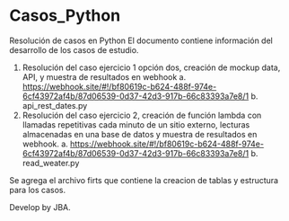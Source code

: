 # Casos_Python
Resolución de casos en Python
El documento contiene información del desarrollo de los casos de estudio.
1.	Resolución del caso ejercicio 1 opción dos, creación de mockup data, API, y muestra de resultados en webhook
a.	https://webhook.site/#!/bf80619c-b624-488f-974e-6cf43972af4b/87d06539-0d37-42d3-917b-66c83393a7e8/1
b.	api_rest_dates.py
2.	Resolución del caso ejercicio 2, creación de función lambda con llamadas repetitivas cada minuto de un sitio externo, lecturas almacenadas en una base de datos y muestra de resultados en webhook.
a.	https://webhook.site/#!/bf80619c-b624-488f-974e-6cf43972af4b/87d06539-0d37-42d3-917b-66c83393a7e8/1
b.	read_weater.py

Se agrega el archivo firts que contiene la creacion de tablas y estructura para los casos.

Develop by JBA.
